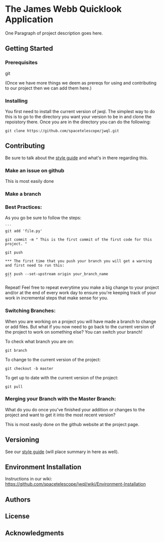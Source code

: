 # The James Webb Quicklook Application 

One Paragraph of project description goes here.

## Getting Started

### Prerequisites

git

(Once we have more things we deem as prereqs for using and contributing to our project then we can add them here.) 

### Installing

You first need to install the current version of jwql. The simplest way to do this is to go to the directory you want your version to be in and clone the repoistory there. Once you are in the directory you can do the following: 

```
git clone https://github.com/spacetelescope/jwql.git
```

## Contributing

Be sure to talk about the [style guide](https://github.com/spacetelescope/jwql/blob/style-guide/style_guide/style_guide.md) and what's in there regarding this. 


### Make an issue on github

This is most easily done 

### Make a branch

### Best Practices:

As you go be sure to follow the steps:

    ```
    git add 'file.py'

    git commit -m " This is the first commit of the first code for this project. "

    git push
    
    *** The first time that you push your branch you will get a warning and first need to run this: 

    git push --set-upstream origin your_branch_name
    ```

Repeat! Feel free to repeat everytime you make a big change to your project and/or at the end of every work day to ensure you're keeping track of your work in incremental steps that make sense for you. 

### Switching Branches: 
When you are working on a project you will have made a branch to change or add files. But what if you now need to go back to the current version of the project to work on something else? You can switch your branch!

To check what branch you are on: 
```
git branch

```

To change to the current version of the project: 
```
git checkout -b master
```

To get up to date with the current version of the project:
```
git pull
```

### Merging your Branch with the Master Branch: 
What do you do once you've finished your addition or changes to the project and want to get it into the most recent version?

This is most easily done on the github website at the project page. 




## Versioning
See our [style guide](https://github.com/spacetelescope/jwql/blob/style-guide/style_guide/style_guide.md) (will place summary in here as well).

## Environment Installation

Instructions in our wiki: https://github.com/spacetelescope/jwql/wiki/Environment-Installation

## Authors

## License

## Acknowledgments